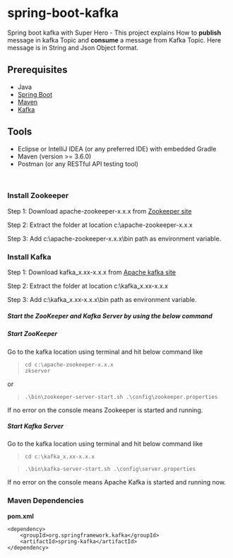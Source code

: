 # spring-boot-kafka
Spring boot kafka with Super Hero - This project explains How to **publish** message in kafka Topic 
and **consume** a message from Kafka Topic. Here message is in String and Json Object format.


## Prerequisites 
- Java
- [Spring Boot](https://spring.io/projects/spring-boot)
- [Maven](https://maven.apache.org/guides/index.html)
- [Kafka](https://kafka.apache.org/documentation/)

## Tools
- Eclipse or IntelliJ IDEA (or any preferred IDE) with embedded Gradle
- Maven (version >= 3.6.0)
- Postman (or any RESTful API testing tool)

<br/>

### Install Zookeeper
Step 1: Download apache-zookeeper-x.x.x from [Zookeeper site](https://zookeeper.apache.org/releases.html)

Step 2: Extract the folder at location c:\apache-zookeeper-x.x.x

Step 3: Add c:\apache-zookeeper-x.x.x\bin path as environment variable.
 


### Install Kafka
Step 1: Download kafka_x.xx-x.x.x from [Apache kafka site](https://kafka.apache.org)

Step 2: Extract the folder at location c:\kafka_x.xx-x.x.x

Step 3: Add c:\kafka_x.xx-x.x.x\bin path as environment variable.


##### Start the ZooKeeper and Kafka Server by using the below command


##### Start ZooKeeper
Go to the kafka location using terminal and hit below command like 
> `cd c:\apache-zookeeper-x.x.x`  
> `zkserver`

or
> `.\bin\zookeeper-server-start.sh .\config\zookeeper.properties`

If no error on the console means Zookeeper is started and running.

##### Start Kafka Server
Go to the kafka location using terminal and hit below command like 
> `cd c:\kafka_x.xx-x.x.x`

> `.\bin\kafka-server-start.sh .\config\server.properties`

If no error on the console means Apache Kafka is started and running now.


### Maven Dependencies
**pom.xml**  
```
<dependency>
    <groupId>org.springframework.kafka</groupId>
	<artifactId>spring-kafka</artifactId>
</dependency>
```